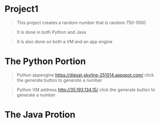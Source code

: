 # Project1

> This project creates a random number that is random 750-1000

> It is done in both Python and Java

> It is also done on both a VM and an app engine

# The Python Portion

> Python appengine https://diesal-skyline-251014.appspot.com/ click the 
generate button to generate a number

> Python VM address http://35.193.134.15/  click the generate button to 
generate a number

# The Java Protion
